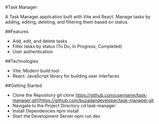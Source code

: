 #Task Manager

A Task Manager application built with Vite and React. Manage tasks by adding, editing, deleting, and filtering them based on status.

##Features
- Add, edit, and delete tasks
- Filter tasks by status (To Do, In Progress, Completed)
- User authentication
  
##Technologies
- Vite: Modern build tool
- React: JavaScript library for building user interfaces

##Getting Started
- Clone the Repository 
git clone https://github.com/username/task-manager.git](https://github.com/buzadandeveloper/task-manager.git
- Navigate to the Project Directory
cd task-manager
- Install Dependencies
npm install
- Start the Development Server
npm run dev

  
